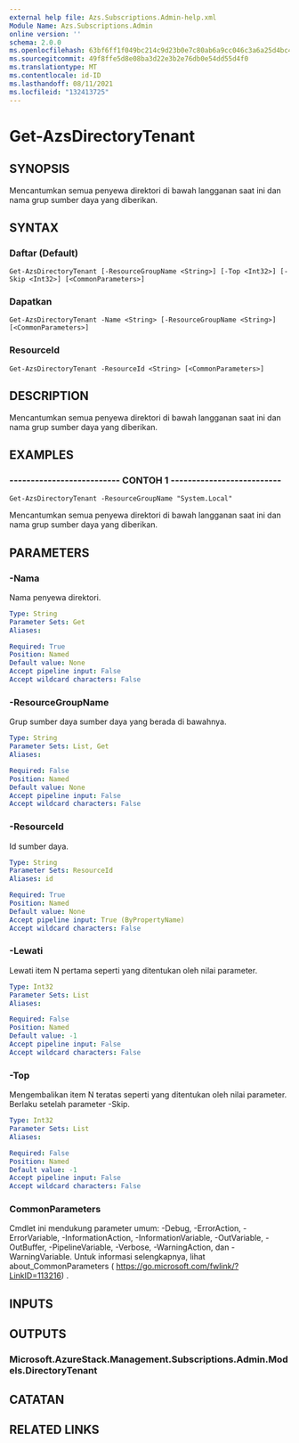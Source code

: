 ```yaml
---
external help file: Azs.Subscriptions.Admin-help.xml
Module Name: Azs.Subscriptions.Admin
online version: ''
schema: 2.0.0
ms.openlocfilehash: 63bf6ff1f049bc214c9d23b0e7c80ab6a9cc046c3a6a25d4bc4446e8e3fe4144
ms.sourcegitcommit: 49f8ffe5d8e08ba3d22e3b2e76db0e54dd55d4f0
ms.translationtype: MT
ms.contentlocale: id-ID
ms.lasthandoff: 08/11/2021
ms.locfileid: "132413725"
---
```

# Get-AzsDirectoryTenant

## SYNOPSIS
Mencantumkan semua penyewa direktori di bawah langganan saat ini dan nama grup sumber daya yang diberikan.

## SYNTAX

### Daftar (Default)
```
Get-AzsDirectoryTenant [-ResourceGroupName <String>] [-Top <Int32>] [-Skip <Int32>] [<CommonParameters>]
```

### Dapatkan
```
Get-AzsDirectoryTenant -Name <String> [-ResourceGroupName <String>] [<CommonParameters>]
```

### ResourceId
```
Get-AzsDirectoryTenant -ResourceId <String> [<CommonParameters>]
```

## DESCRIPTION
Mencantumkan semua penyewa direktori di bawah langganan saat ini dan nama grup sumber daya yang diberikan.

## EXAMPLES

### -------------------------- CONTOH 1 --------------------------
```
Get-AzsDirectoryTenant -ResourceGroupName "System.Local"
```

Mencantumkan semua penyewa direktori di bawah langganan saat ini dan nama grup sumber daya yang diberikan.

## PARAMETERS

### -Nama
Nama penyewa direktori.

```yaml
Type: String
Parameter Sets: Get
Aliases: 

Required: True
Position: Named
Default value: None
Accept pipeline input: False
Accept wildcard characters: False
```

### -ResourceGroupName
Grup sumber daya sumber daya yang berada di bawahnya.

```yaml
Type: String
Parameter Sets: List, Get
Aliases: 

Required: False
Position: Named
Default value: None
Accept pipeline input: False
Accept wildcard characters: False
```

### -ResourceId
Id sumber daya.

```yaml
Type: String
Parameter Sets: ResourceId
Aliases: id

Required: True
Position: Named
Default value: None
Accept pipeline input: True (ByPropertyName)
Accept wildcard characters: False
```

### -Lewati
Lewati item N pertama seperti yang ditentukan oleh nilai parameter.

```yaml
Type: Int32
Parameter Sets: List
Aliases: 

Required: False
Position: Named
Default value: -1
Accept pipeline input: False
Accept wildcard characters: False
```

### -Top
Mengembalikan item N teratas seperti yang ditentukan oleh nilai parameter.
Berlaku setelah parameter -Skip.

```yaml
Type: Int32
Parameter Sets: List
Aliases: 

Required: False
Position: Named
Default value: -1
Accept pipeline input: False
Accept wildcard characters: False
```

### CommonParameters
Cmdlet ini mendukung parameter umum: -Debug, -ErrorAction, -ErrorVariable, -InformationAction, -InformationVariable, -OutVariable, -OutBuffer, -PipelineVariable, -Verbose, -WarningAction, dan -WarningVariable. Untuk informasi selengkapnya, lihat about_CommonParameters ( https://go.microsoft.com/fwlink/?LinkID=113216) .

## INPUTS

## OUTPUTS

### Microsoft.AzureStack.Management.Subscriptions.Admin.Models.DirectoryTenant

## CATATAN

## RELATED LINKS

